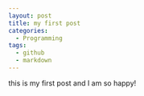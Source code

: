 ```yaml
---
layout: post
title: my first post
categories:
  - Programming
tags:
  - github
  - markdown
---
```


this is my first post and I am so happy!
